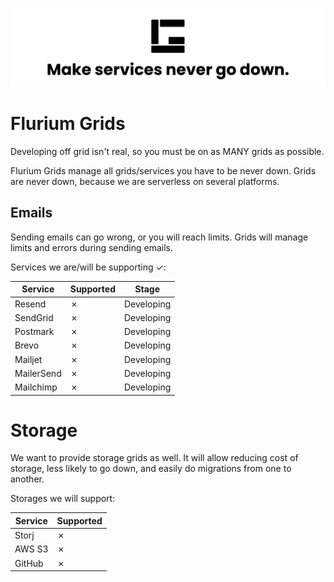 ![Grids banner](./assets/github-banner.svg)

# Flurium Grids

Developing off grid isn't real, so you must be on as MANY grids as possible.

Flurium Grids manage all grids/services you have to be never down.
Grids are never down, because we are serverless on several platforms.

## Emails

Sending emails can go wrong, or you will reach limits.
Grids will manage limits and errors during sending emails.

Services we are/will be supporting &check;:

| Service    | Supported | Stage      |
| ---------- | --------- | ---------- |
| Resend     | &cross;   | Developing |
| SendGrid   | &cross;   | Developing |
| Postmark   | &cross;   | Developing |
| Brevo      | &cross;   | Developing |
| Mailjet    | &cross;   | Developing |
| MailerSend | &cross;   | Developing |
| Mailchimp  | &cross;   | Developing |

# Storage

We want to provide storage grids as well. It will allow reducing cost of storage,
less likely to go down, and easily do migrations from one to another.

Storages we will support:

| Service | Supported |
| ------- | --------- |
| Storj   | &cross;   |
| AWS S3  | &cross;   |
| GitHub  | &cross;   |
